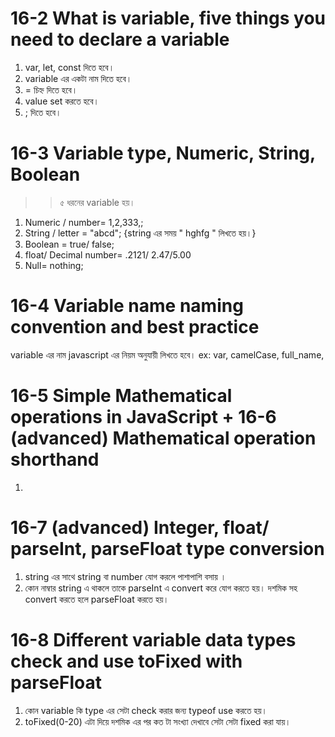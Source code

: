 # 16-2 What is variable, five things you need to declare a variable
1. var, let, const দিতে হবে।
2. variable এর একটা নাম  দিতে হবে।
3. = চিহ্ন দিতে হবে। 
4. value set করতে হবে।
5. ; দিতে হবে।
# 16-3 Variable type, Numeric, String, Boolean
>> ৫ ধরনের variable  হয়।
1. Numeric / number= 1,2,333,;
2. String / letter = "abcd";  {string এর সময় " hghfg " লিখতে হয়।}
3. Boolean = true/ false;
4. float/ Decimal number= .2121/ 2.47/5.00
5. Null= nothing;
# 16-4 Variable name naming convention and best practice
variable এর নাম javascript এর নিয়ম অনুযায়ী লিখতে হবে।
ex: var, camelCase, full_name, 
# 16-5 Simple Mathematical operations in JavaScript + 16-6 (advanced) Mathematical operation shorthand
1. 
# 16-7 (advanced) Integer, float/ parseInt, parseFloat type conversion
1. string এর সাথে string বা number যোগ করলে পাশাপাশি বসায় । 
2. কোন নাম্বার string  এ থাকলে তাকে parseInt এ convert করে যোগ করতে হয়। দশমিক সহ convert করতে হলে parseFloat করতে হয়। 

# 16-8 Different variable data types check and use toFixed with parseFloat

1. কোন variable কি type এর সেটা check করার জন্য typeof use করতে হয়।
2. toFixed(0-20) এটা দিয়ে দশমিক এর পর কত টা সংখ্যা দেখাবে সেটা সেটা fixed  করা যায়। 



















